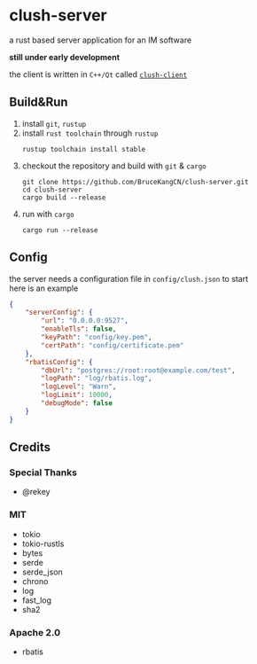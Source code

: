 # clush-server

a rust based server application for an IM software  

**still under early development**  

the client is written in `C++/Qt` called [`clush-client`](https://github.com/BruceKangCN/clush-client)  

## Build&Run

1. install `git`, `rustup`  
2. install `rust toolchain` through `rustup`  
    ```
    rustup toolchain install stable
    ```
3. checkout the repository and build with `git` & `cargo`  
    ```
    git clone https://github.com/BruceKangCN/clush-server.git
    cd clush-server
    cargo build --release
    ```
4. run with `cargo`  
    ```
    cargo run --release
    ```

## Config

the  server needs a configuration file in `config/clush.json` to start  
here is an example  
```json
{
    "serverConfig": {
        "url": "0.0.0.0:9527",
        "enableTls": false,
        "keyPath": "config/key.pem",
        "certPath": "config/certificate.pem"
    },
    "rbatisConfig": {
        "dbUrl": "postgres://root:root@example.com/test",
        "logPath": "log/rbatis.log",
        "logLevel": "Warn",
        "logLimit": 10000,
        "debugMode": false
    }
}
```

## Credits

### Special Thanks

* @rekey

### MIT

* tokio
* tokio-rustls
* bytes
* serde
* serde_json
* chrono
* log
* fast_log
* sha2

### Apache 2.0

* rbatis
